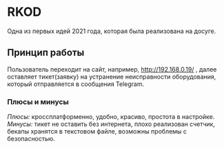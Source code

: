 # RKOD
Одна из первых идей 2021 года, которая была реализована на досуге.  

## Принцип работы

Пользователь переходит на сайт, например, http://192.168.0.19/ , далее оставляет тикет(заявку) на устранение неисправности оборудования, который отправляется в сообщения Telegram.  

### Плюсы и минусы

*Плюсы:* кроссплатформенно, удобно, красиво, простота в настройке.  
*Минусы:* тикет не оставить без интернета, плохо реализован счетчик, бекапы хранятся в текстовом файле, возможны проблемы с безопасностью.  
